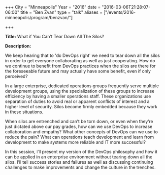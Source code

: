 +++
City = "Minneapolis"
Year = "2016"
date = "2016-03-06T21:28:07-06:00"
title = "Ben Zvan"
type = "talk"
aliases = ["/events/2016-minneapolis/program/benzvan/"]

+++

<div class="span-15  ">
  <div class="span-15  last ">
  <p><strong>Title:</strong>
What if You Can’t Tear Down All The Silos?
</p>

<p><strong>Description:</strong></p>

<p>
We keep hearing that to 'do DevOps right' we need to tear down all the silos in order to get everyone collaborating as well as just cooperating. How do we continue to benefit from DevOps practices when the silos are there for the foreseeable future and may actually have some benefit, even if only perceived?
</p>
<p>
In a large enterprise, dedicated operations groups frequently serve multiple development groups, using the specialization of these groups to increase efficiency by having a smaller operations staff. These organizations use separation of duties to avoid real or apparent conflicts of interest and a higher level of security. Silos become firmly embedded because they work in these situations.
</p>
<p>
When silos are entrenched and can’t be torn down, or even when they’re just dictated above our pay grades, how can we use DevOps to increase collaboration and empathy? What other concepts of DevOps can we use to reduce the pain? What can operations teach development and learn from development to make systems more reliable and IT more successful?
</p>
<p>
In this session, I’ll present my version of the DevOps philosophy and how it can be applied in an enterprise environment without tearing down all the silos. I’ll tell success stories and failures as well as discussing continuing challenges to make improvements and change the culture in the trenches.



</p>


  </div>
</div>

